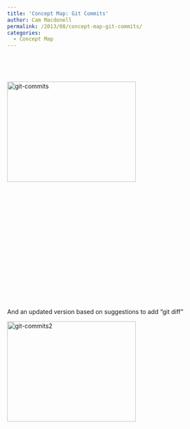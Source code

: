 ```yaml
---
title: 'Concept Map: Git Commits'
author: Cam Macdonell
permalink: /2013/08/concept-map-git-commits/
categories:
  - Concept Map
---
```

&nbsp;

&nbsp;

[<img class="size-medium wp-image-3986 alignleft" alt="git-commits" src="http://teaching.software-carpentry.org/wp-content/uploads/2013/08/git-commits-300x233.png" width="300" height="233" />][1]

&nbsp;

&nbsp;

&nbsp;

&nbsp;

&nbsp;

&nbsp;

&nbsp;

&nbsp;

&nbsp;

And an updated version based on suggestions to add &#8220;git diff&#8221;

[<img class="alignnone size-medium wp-image-4088" alt="git-commits2" src="http://teaching.software-carpentry.org/wp-content/uploads/2013/08/git-commits2-300x233.png" width="300" height="233" />][2]

 [1]: http://teaching.software-carpentry.org/wp-content/uploads/2013/08/git-commits.png
 [2]: http://teaching.software-carpentry.org/wp-content/uploads/2013/08/git-commits2.png
